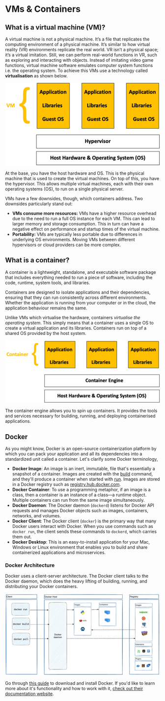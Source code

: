 # VMs & Containers

## What is a virtual machine (VM)?

A virtual machine is not a physical machine. It’s a file that replicates the computing environment of a physical machine. It’s similar to how virtual reality (VR) environments replicate the real world. VR isn’t a physical space; it’s a virtual imitation. Still, we can perform real-world functions in VR, such as exploring and interacting with objects. Instead of imitating video game functions, virtual machine software emulates computer system functions i.e. the operating system. To achieve this VMs use a technology called **virtualisation** as shown below.

![vms](./imgs/vms.png)

At the base, you have the host hardware and OS. This is the physical machine that is used to create the virtual machines. On top of this, you have the hypervisor. This allows multiple virtual machines, each with their own operating systems (OS), to run on a single physical server.

VMs have a few downsides, though, which containers address. Two downsides particularly stand out:

- **VMs consume more resources:** VMs have a higher resource overhead due to the need to run a full OS instance for each VM. This can lead to larger memory and storage consumption. This in turn can have a negative effect on performance and startup times of the virtual machine.
- **Portability:** VMs are typically less portable due to differences in underlying OS environments. Moving VMs between different hypervisors or cloud providers can be more complex.

## What is a container?

A container is a lightweight, standalone, and executable software package that includes everything needed to run a piece of software, including the code, runtime, system tools, and libraries.

Containers are designed to isolate applications and their dependencies, ensuring that they can run consistently across different environments. Whether the application is running from your computer or in the cloud, the application behaviour remains the same.

Unlike VMs which virtualise the hardware, containers *virtualise the operating system*. This simply means that a container uses a single OS to create a virtual application and its libraries. Containers run on top of a shared OS provided by the host system.

![containers](./imgs/containers.png)

The container engine allows you to spin up containers. It provides the tools and services necessary for building, running, and deploying containerised applications.

## Docker
As you might know, Docker is an open-source containerization platform by which you can pack your application and all its dependencies into a standardized unit called a container. Let's clarify some Docker terminology,

- **Docker Image**: An image is an inert, immutable, file that's essentially a snapshot of a container. Images are created with the [build](https://docs.docker.com/reference/cli/docker/image/build/) command, and they'll produce a container when started with [run](https://docs.docker.com/reference/cli/docker/container/run/). Images are stored in a Docker registry such as [registry.hub.docker.com](https://registry.hub.docker.com).
- **Docker Container**: To use a programming metaphor, if an image is a class, then a container is an instance of a class—a runtime object. Multiple containers can run from the same image simultaneously.
- **Docker Daemon**: The Docker daemon (`dockerd`) listens for Docker API requests and manages Docker objects such as images, containers, networks, and volumes.
- **Docker Client**: The Docker client (`docker`) is the primary way that many Docker users interact with Docker. When you use commands such as `docker run`, the client sends these commands to `dockerd`, which carries them out.
- **Docker Desktop**: This is an easy-to-install application for your Mac, Windows or Linux environment that enables you to build and share containerized applications and microservices.

### Docker Architecture
Docker uses a client-server architecture. The Docker client talks to the Docker daemon, which does the heavy lifting of building, running, and distributing your Docker containers.

![docker-arch](./imgs/docker-architecture.jpg)

Go through [this guide](https://www.docker.com/get-started/) to download and install Docker. If you'd like to learn more about it's functionality and how to work with it, [check out their documentation website](https://docs.docker.com/get-started/overview/).